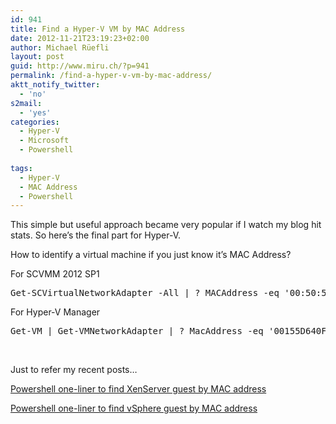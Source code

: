 ```yaml
---
id: 941
title: Find a Hyper-V VM by MAC Address
date: 2012-11-21T23:19:23+02:00
author: Michael Rüefli
layout: post
guid: http://www.miru.ch/?p=941
permalink: /find-a-hyper-v-vm-by-mac-address/
aktt_notify_twitter:
  - 'no'
s2mail:
  - 'yes'
categories:
  - Hyper-V
  - Microsoft
  - Powershell
  
tags:
  - Hyper-V
  - MAC Address
  - Powershell
---
```

This simple but useful approach became very popular if I watch my blog hit stats. So here&#8217;s the final part for Hyper-V.

How to identify a virtual machine if you just know it&#8217;s MAC Address?

For SCVMM 2012 SP1

<pre>Get-SCVirtualNetworkAdapter -All | ? MACAddress -eq '00:50:56:AF:00:6D' | Select Name,MACAddress,VirtualNetWork</pre>

For Hyper-V Manager

<pre>Get-VM | Get-VMNetworkAdapter | ? MacAddress -eq '00155D640F05' | select VMName,MacAddress,IPAdd resses</pre>

&nbsp;

Just to refer my recent posts&#8230;

<a title="Powershell one-liner to find XenServer guest by MAC address" href="http://www.miru.ch/2012/07/powershell-one-liner-to-find-xenserver-guest-by-mac-address/" rel="bookmark">Powershell one-liner to find XenServer guest by MAC address</a>

<a title="Powershell one-liner to find vSphere guest by MAC address" href="http://www.miru.ch/2012/04/powershell-one-liner-to-find-vsphere-guest-by-mac-address/" rel="bookmark">Powershell one-liner to find vSphere guest by MAC address</a>

&nbsp;

&nbsp;

&nbsp;